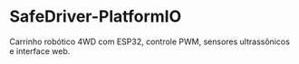 # SafeDriver-PlatformIO
Carrinho robótico 4WD com ESP32, controle PWM, sensores ultrassônicos e interface web.

